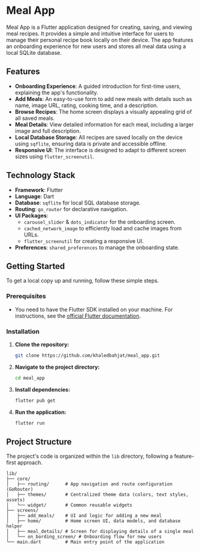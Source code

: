 # Meal App


Meal App is a Flutter application designed for creating, saving, and viewing meal recipes. It provides a simple and intuitive interface for users to manage their personal recipe book locally on their device. The app features an onboarding experience for new users and stores all meal data using a local SQLite database.

## Features

- **Onboarding Experience**: A guided introduction for first-time users, explaining the app's functionality.
- **Add Meals**: An easy-to-use form to add new meals with details such as name, image URL, rating, cooking time, and a description.
- **Browse Recipes**: The home screen displays a visually appealing grid of all saved meals.
- **Meal Details**: View detailed information for each meal, including a larger image and full description.
- **Local Database Storage**: All recipes are saved locally on the device using `sqflite`, ensuring data is private and accessible offline.
- **Responsive UI**: The interface is designed to adapt to different screen sizes using `flutter_screenutil`.

## Technology Stack

- **Framework**: Flutter
- **Language**: Dart
- **Database**: `sqflite` for local SQL database storage.
- **Routing**: `go_router` for declarative navigation.
- **UI Packages**:
    - `carousel_slider` & `dots_indicator` for the onboarding screen.
    - `cached_network_image` to efficiently load and cache images from URLs.
    - `flutter_screenutil` for creating a responsive UI.
- **Preferences**: `shared_preferences` to manage the onboarding state.

## Getting Started

To get a local copy up and running, follow these simple steps.

### Prerequisites

- You need to have the Flutter SDK installed on your machine. For instructions, see the [official Flutter documentation](https://flutter.dev/docs/get-started/install).

### Installation

1.  **Clone the repository:**
    ```sh
    git clone https://github.com/khaledbahjat/meal_app.git
    ```
2.  **Navigate to the project directory:**
    ```sh
    cd meal_app
    ```
3.  **Install dependencies:**
    ```sh
    flutter pub get
    ```
4.  **Run the application:**
    ```sh
    flutter run
    ```

## Project Structure

The project's code is organized within the `lib` directory, following a feature-first approach.

```
lib/
├── core/
│   ├── routing/      # App navigation and route configuration (GoRouter)
│   ├── themes/       # Centralized theme data (colors, text styles, assets)
│   └── widget/       # Common reusable widgets
├── screens/
│   ├── add_meals/    # UI and logic for adding a new meal
│   ├── home/         # Home screen UI, data models, and database helper
│   ├── meal_details/ # Screen for displaying details of a single meal
│   └── on_bording_screen/ # Onboarding flow for new users
└── main.dart         # Main entry point of the application
